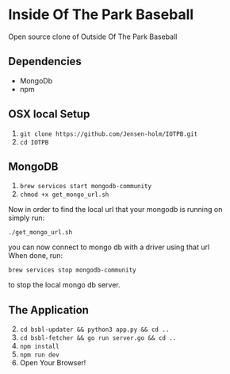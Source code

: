 # Inside Of The Park Baseball

Open source clone of Outside Of The Park Baseball

## Dependencies

 - MongoDb
 - npm

## OSX local Setup

1. `git clone https://github.com/Jensen-holm/IOTPB.git` <br>
2. `cd IOTPB` <br>

## MongoDB

1. `brew services start mongodb-community` <br>
2. `chmod +x get_mongo_url.sh` <br>

Now in order to find the local url that your mongodb is running on <br>
simply run: <br>

`./get_mongo_url.sh` <br>

you can now connect to mongo db with a driver using that url <br>
When done, run: <br>

`brew services stop mongodb-community` <br>

to stop the local mongo db server. <br>

## The Application

2. `cd bsbl-updater && python3 app.py && cd ..` <br>
3. `cd bsbl-fetcher && go run server.go && cd ..` <br>
4. `npm install` <br>
5. `npm run dev` <br>
6. Open Your Browser!

